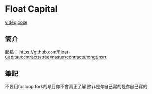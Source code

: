 # Float Capital
[video](https://www.youtube.com/watch?v=-DA48Y6ineU&list=PLtQA_IktTCnZcITKc6Bj2Y8jtf33n5ZDk&index=3)
[code](https://github.com/Float-Capital/contracts)

## 簡介
起點： https://github.com/Float-Capital/contracts/tree/master/contracts/longShort

## 筆記
不要用for loop
fork的項目你不會真正了解
除非是你自己寫的是你自己寫的
